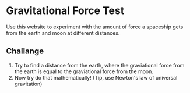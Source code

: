 # Gravitational Force Test
Use this website to experiment with the amount of force a spaceship gets from the earth and moon at different distances.

## Challange
1. Try to find a distance from the earth, where the graviational force from the earth is equal to the graviational force from the moon.
2. Now try do that mathematically! (Tip, use Newton's law of universal gravitation)